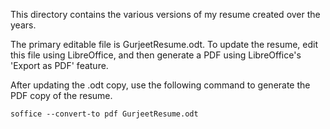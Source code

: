 This directory contains the various versions of my resume created over the
years.

The primary editable file is GurjeetResume.odt. To update the resume, edit this
file using LibreOffice, and then generate a PDF using LibreOffice's 'Export as
PDF' feature.

After updating the .odt copy, use the following command to generate the PDF copy
of the resume.

    soffice --convert-to pdf GurjeetResume.odt

